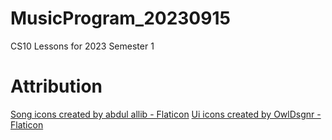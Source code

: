 # MusicProgram_20230915
CS10 Lessons for 2023 Semester 1
# Attribution
<a href="https://www.flaticon.com/free-icons/song" title="song icons">Song icons created by abdul allib - Flaticon</a>
<a href="https://www.flaticon.com/free-icons/ui" title="ui icons">Ui icons created by OwlDsgnr - Flaticon</a>